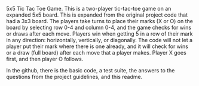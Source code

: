 5x5 Tic Tac  Toe Game. This is a two-player tic-tac-toe game on an expanded 5x5 board. This is expanded from the original project code that had a 3x3 board. 
The players take turns to place their marks (X or O) on the board by selecting row 0-4 and column 0-4, and the game checks for wins or draws after each move. 
Players win when getting 5 in a row of their mark in any direction: horizontally, vertically, or diagonally. 
The code will not let a player put their mark where there is one already, and it will check for wins or a draw (full board) after each move that a player makes. 
Player X goes first, and then player O follows.

In the github, there is the basic code, a test suite, the answers to the questions from the project guidelines, and this readme. 
